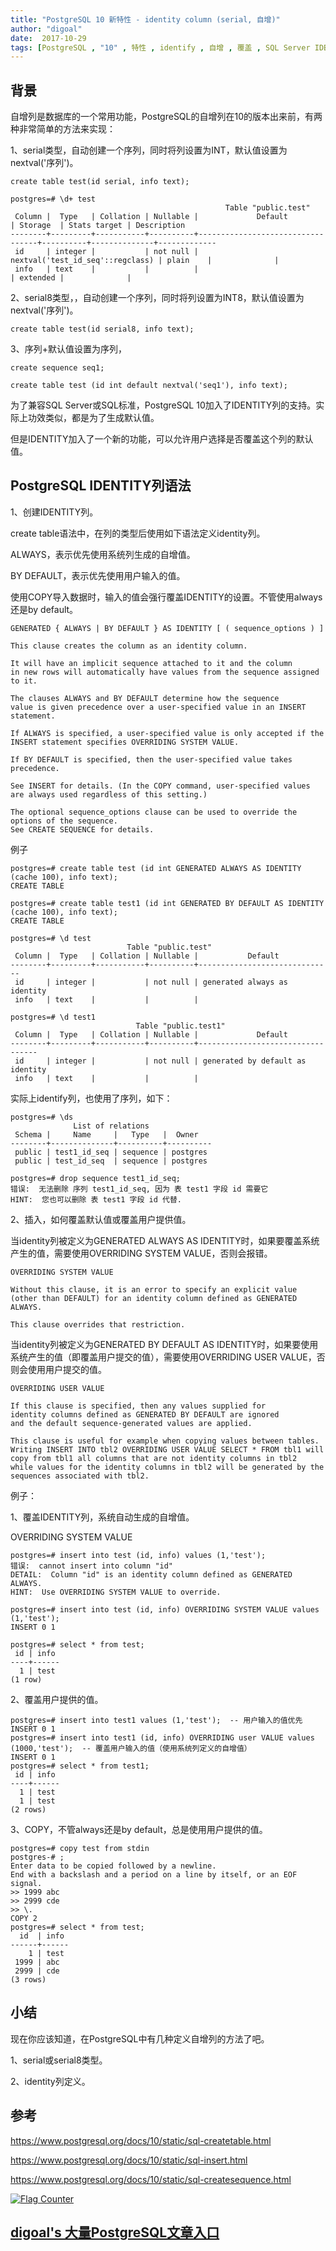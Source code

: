 ```yaml
---
title: "PostgreSQL 10 新特性 - identity column (serial, 自增)"
author: "digoal"
date:  2017-10-29
tags: [PostgreSQL , "10" , 特性 , identify , 自增 , 覆盖 , SQL Server IDENTITY兼容 , SQL标准]
---
```

## 背景      
自增列是数据库的一个常用功能，PostgreSQL的自增列在10的版本出来前，有两种非常简单的方法来实现：  
  
1、serial类型，自动创建一个序列，同时将列设置为INT，默认值设置为nextval('序列')。  
  
```  
create table test(id serial, info text);  
  
postgres=# \d+ test  
                                                Table "public.test"  
 Column |  Type   | Collation | Nullable |             Default              | Storage  | Stats target | Description   
--------+---------+-----------+----------+----------------------------------+----------+--------------+-------------  
 id     | integer |           | not null | nextval('test_id_seq'::regclass) | plain    |              |   
 info   | text    |           |          |                                  | extended |              |   
```  
  
2、serial8类型，，自动创建一个序列，同时将列设置为INT8，默认值设置为nextval('序列')。  
  
```  
create table test(id serial8, info text);  
```  
  
3、序列+默认值设置为序列，  
  
```  
create sequence seq1;  
  
create table test (id int default nextval('seq1'), info text);  
```  
  
为了兼容SQL Server或SQL标准，PostgreSQL 10加入了IDENTITY列的支持。实际上功效类似，都是为了生成默认值。  
  
但是IDENTITY加入了一个新的功能，可以允许用户选择是否覆盖这个列的默认值。  
  
## PostgreSQL IDENTITY列语法  
  
1、创建IDENTITY列。  
  
create table语法中，在列的类型后使用如下语法定义identity列。  
  
ALWAYS，表示优先使用系统列生成的自增值。  
  
BY DEFAULT，表示优先使用用户输入的值。  
  
使用COPY导入数据时，输入的值会强行覆盖IDENTITY的设置。不管使用always还是by default。  
  
```  
GENERATED { ALWAYS | BY DEFAULT } AS IDENTITY [ ( sequence_options ) ]  
  
This clause creates the column as an identity column.   
  
It will have an implicit sequence attached to it and the column   
in new rows will automatically have values from the sequence assigned to it.  
  
The clauses ALWAYS and BY DEFAULT determine how the sequence   
value is given precedence over a user-specified value in an INSERT statement.   
  
If ALWAYS is specified, a user-specified value is only accepted if the   
INSERT statement specifies OVERRIDING SYSTEM VALUE.   
  
If BY DEFAULT is specified, then the user-specified value takes precedence.   
  
See INSERT for details. (In the COPY command, user-specified values are always used regardless of this setting.)  
  
The optional sequence_options clause can be used to override the options of the sequence.   
See CREATE SEQUENCE for details.  
```  
  
例子  
  
```  
postgres=# create table test (id int GENERATED ALWAYS AS IDENTITY (cache 100), info text);  
CREATE TABLE  
  
postgres=# create table test1 (id int GENERATED BY DEFAULT AS IDENTITY (cache 100), info text);  
CREATE TABLE  
  
postgres=# \d test  
                          Table "public.test"  
 Column |  Type   | Collation | Nullable |           Default              
--------+---------+-----------+----------+------------------------------  
 id     | integer |           | not null | generated always as identity  
 info   | text    |           |          |   
  
postgres=# \d test1  
                            Table "public.test1"  
 Column |  Type   | Collation | Nullable |             Default                
--------+---------+-----------+----------+----------------------------------  
 id     | integer |           | not null | generated by default as identity  
 info   | text    |           |          |   
```  
  
实际上identify列，也使用了序列，如下：  
  
```  
postgres=# \ds  
              List of relations  
 Schema |     Name     |   Type   |  Owner     
--------+--------------+----------+----------  
 public | test1_id_seq | sequence | postgres  
 public | test_id_seq  | sequence | postgres  
  
postgres=# drop sequence test1_id_seq;  
错误:  无法删除 序列 test1_id_seq, 因为 表 test1 字段 id 需要它  
HINT:  您也可以删除 表 test1 字段 id 代替.  
```  
  
2、插入，如何覆盖默认值或覆盖用户提供值。  
  
当identity列被定义为GENERATED ALWAYS AS IDENTITY时，如果要覆盖系统产生的值，需要使用OVERRIDING SYSTEM VALUE，否则会报错。  
  
```  
OVERRIDING SYSTEM VALUE  
  
Without this clause, it is an error to specify an explicit value   
(other than DEFAULT) for an identity column defined as GENERATED ALWAYS.   
  
This clause overrides that restriction.  
```  
  
当identity列被定义为GENERATED BY DEFAULT AS IDENTITY时，如果要使用系统产生的值（即覆盖用户提交的值），需要使用OVERRIDING USER VALUE，否则会使用用户提交的值。  
  
```  
OVERRIDING USER VALUE  
  
If this clause is specified, then any values supplied for   
identity columns defined as GENERATED BY DEFAULT are ignored   
and the default sequence-generated values are applied.  
  
This clause is useful for example when copying values between tables.   
Writing INSERT INTO tbl2 OVERRIDING USER VALUE SELECT * FROM tbl1 will   
copy from tbl1 all columns that are not identity columns in tbl2   
while values for the identity columns in tbl2 will be generated by the   
sequences associated with tbl2.  
```  
  
例子：  
  
1、覆盖IDENTITY列，系统自动生成的自增值。  
  
OVERRIDING SYSTEM VALUE  
  
```  
postgres=# insert into test (id, info) values (1,'test');  
错误:  cannot insert into column "id"  
DETAIL:  Column "id" is an identity column defined as GENERATED ALWAYS.  
HINT:  Use OVERRIDING SYSTEM VALUE to override.  
  
postgres=# insert into test (id, info) OVERRIDING SYSTEM VALUE values (1,'test');  
INSERT 0 1  
  
postgres=# select * from test;  
 id | info   
----+------  
  1 | test  
(1 row)  
```  
  
2、覆盖用户提供的值。  
  
```  
postgres=# insert into test1 values (1,'test');  -- 用户输入的值优先  
INSERT 0 1  
postgres=# insert into test1 (id, info) OVERRIDING user VALUE values (1000,'test');  -- 覆盖用户输入的值（使用系统列定义的自增值）  
INSERT 0 1  
postgres=# select * from test1;  
 id | info   
----+------  
  1 | test  
  1 | test  
(2 rows)  
```  
  
3、COPY，不管always还是by default，总是使用用户提供的值。  
  
```  
postgres=# copy test from stdin  
postgres-# ;  
Enter data to be copied followed by a newline.  
End with a backslash and a period on a line by itself, or an EOF signal.  
>> 1999 abc  
>> 2999 cde      
>> \.  
COPY 2  
postgres=# select * from test;  
  id  | info   
------+------  
    1 | test  
 1999 | abc  
 2999 | cde  
(3 rows)  
```  
  
## 小结  
现在你应该知道，在PostgreSQL中有几种定义自增列的方法了吧。  
  
1、serial或serial8类型。  
  
2、identity列定义。  
  
## 参考  
https://www.postgresql.org/docs/10/static/sql-createtable.html  
  
https://www.postgresql.org/docs/10/static/sql-insert.html  
  
https://www.postgresql.org/docs/10/static/sql-createsequence.html  
  
<a rel="nofollow" href="http://info.flagcounter.com/h9V1"  ><img src="http://s03.flagcounter.com/count/h9V1/bg_FFFFFF/txt_000000/border_CCCCCC/columns_2/maxflags_12/viewers_0/labels_0/pageviews_0/flags_0/"  alt="Flag Counter"  border="0"  ></a>  
  
  
  
  
  
  
## [digoal's 大量PostgreSQL文章入口](https://github.com/digoal/blog/blob/master/README.md "22709685feb7cab07d30f30387f0a9ae")
  
